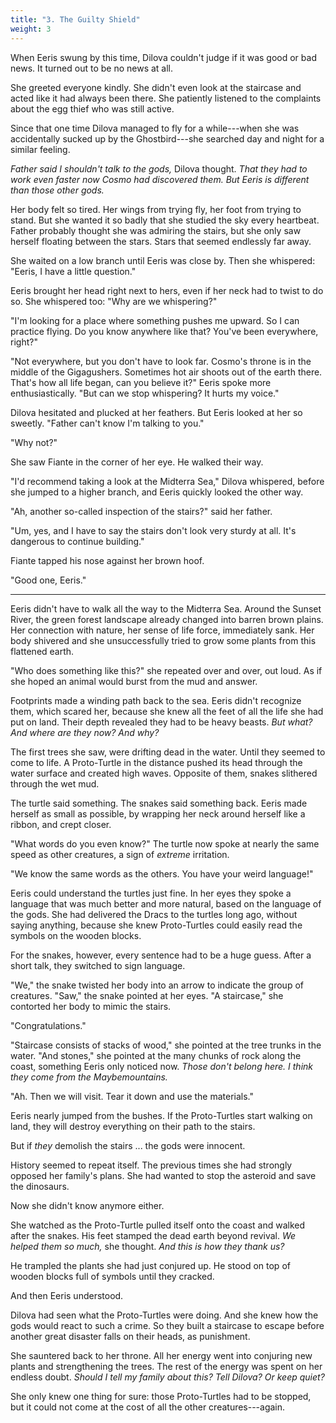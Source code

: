 ```yaml
---
title: "3. The Guilty Shield"
weight: 3
---
```


When Eeris swung by this time, Dilova couldn't judge if it was good or bad news. It turned out to be no news at all. 

She greeted everyone kindly. She didn't even look at the staircase and acted like it had always been there. She patiently listened to the complaints about the egg thief who was still active.

Since that one time Dilova managed to fly for a while---when she was accidentally sucked up by the Ghostbird---she searched day and night for a similar feeling. 

_Father said I shouldn't talk to the gods,_ Dilova thought. _That they had to work even faster now Cosmo had discovered them. But Eeris is different than those other gods._

Her body felt so tired. Her wings from trying fly, her foot from trying to stand. But she wanted it so badly that she studied the sky every heartbeat. Father probably thought she was admiring the stairs, but she only saw herself floating between the stars. Stars that seemed endlessly far away.

She waited on a low branch until Eeris was close by. Then she whispered: "Eeris, I have a little question."

Eeris brought her head right next to hers, even if her neck had to twist to do so. She whispered too: "Why are we whispering?"

"I'm looking for a place where something pushes me upward. So I can practice flying. Do you know anywhere like that? You've been everywhere, right?"

"Not everywhere, but you don't have to look far. Cosmo's throne is in the middle of the Gigagushers. Sometimes hot air shoots out of the earth there. That's how all life began, can you believe it?" Eeris spoke more enthusiastically. "But can we stop whispering? It hurts my voice."

Dilova hesitated and plucked at her feathers. But Eeris looked at her so sweetly. "Father can't know I'm talking to you."

"Why not?"

She saw Fiante in the corner of her eye. He walked their way. 

"I'd recommend taking a look at the Midterra Sea," Dilova whispered, before she jumped to a higher branch, and Eeris quickly looked the other way.

"Ah, another so-called inspection of the stairs?" said her father.

"Um, yes, and I have to say the stairs don't look very sturdy at all. It's dangerous to continue building."

Fiante tapped his nose against her brown hoof.

"Good one, Eeris."

___

Eeris didn't have to walk all the way to the Midterra Sea. Around the Sunset River, the green forest landscape already changed into barren brown plains. Her connection with nature, her sense of life force, immediately sank. Her body shivered and she unsuccessfully tried to 
grow some plants from this flattened earth.

"Who does something like this?" she repeated over and over, out loud. As if she hoped an animal would burst from the mud and answer.

Footprints made a winding path back to the sea. Eeris didn't recognize them, which scared her, because she knew all the feet of all the life she had put on land. Their depth revealed they had to be heavy beasts. _But what? And where are they now? And why?_

The first trees she saw, were drifting dead in the water. Until they seemed to come to life. A Proto-Turtle in the distance pushed its head through the water surface and created high waves. Opposite of them, snakes slithered through the wet mud.

The turtle said something. The snakes said something back. Eeris made herself as small as possible, by wrapping her neck around herself like a ribbon, and crept closer.

"What words do you even know?" The turtle now spoke at nearly the same speed as other creatures, a sign of _extreme_ irritation.

"We know the same words as the others. You have your weird language!"

Eeris could understand the turtles just fine. In her eyes they spoke a language that was much better and more natural, based on the language of the gods. She had delivered the Dracs to the turtles long ago, without saying anything, because she knew Proto-Turtles could easily read the symbols on the wooden blocks.

For the snakes, however, every sentence had to be a huge guess. After a short talk, they switched to sign language.

"We," the snake twisted her body into an arrow to indicate the group of creatures. "Saw," the snake pointed at her eyes. "A staircase," she contorted her body to mimic the stairs.

"Congratulations."

"Staircase consists of stacks of wood," she pointed at the tree trunks in the water. "And stones," she pointed at the many chunks of rock along the coast, something Eeris only noticed now. _Those don't belong here. I think they come from the Maybemountains._

"Ah. Then we will visit. Tear it down and use the materials."

Eeris nearly jumped from the bushes. If the Proto-Turtles start walking on land, they will destroy everything on their path to the stairs. 

But if _they_ demolish the stairs ... the gods were innocent.

History seemed to repeat itself. The previous times she had strongly opposed her family's plans. She had wanted to stop the asteroid and save the dinosaurs. 

Now she didn't know anymore either.

She watched as the Proto-Turtle pulled itself onto the coast and walked after the snakes. His feet stamped the dead earth beyond revival. _We helped them so much,_ she thought. _And this is how they thank us?_

He trampled the plants she had just conjured up. He stood on top of wooden blocks full of symbols until they cracked.

And then Eeris understood. 

Dilova had seen what the Proto-Turtles were doing. And she knew how the gods would react to such a crime. So they built a staircase to escape before another great disaster falls on their heads, as punishment.

She sauntered back to her throne. All her energy went into conjuring new plants and strengthening the trees. The rest of the energy was spent on her endless doubt. _Should I tell my family about this? Tell Dilova? Or keep quiet?_

She only knew one thing for sure: those Proto-Turtles had to be stopped, but it could not come at the cost of all the other creatures---again.